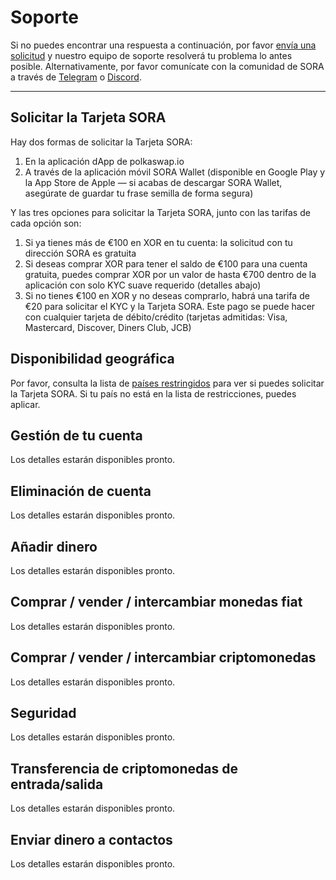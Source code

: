 # Soporte

Si no puedes encontrar una respuesta a continuación, por favor [envía una solicitud](https://soracard.com/request-feature) y nuestro equipo de soporte resolverá tu problema lo antes posible. Alternativamente, por favor comunícate con la comunidad de SORA a través de [Telegram](https://t.me/sora_xor) o [Discord](https://t.co/AKzRnWBGzz).

---

## Solicitar la Tarjeta SORA

Hay dos formas de solicitar la Tarjeta SORA:

1. En la aplicación dApp de polkaswap.io
2. A través de la aplicación móvil SORA Wallet (disponible en Google Play y la App Store de Apple — si acabas de descargar SORA Wallet, asegúrate de guardar tu frase semilla de forma segura)

Y las tres opciones para solicitar la Tarjeta SORA, junto con las tarifas de cada opción son:

1. Si ya tienes más de €100 en XOR en tu cuenta: la solicitud con tu dirección SORA es gratuita
2. Si deseas comprar XOR para tener el saldo de €100 para una cuenta gratuita, puedes comprar XOR por un valor de hasta €700 dentro de la aplicación con solo KYC suave requerido (detalles abajo)
3. Si no tienes €100 en XOR y no deseas comprarlo, habrá una tarifa de €20 para solicitar el KYC y la Tarjeta SORA. Este pago se puede hacer con cualquier tarjeta de débito/crédito (tarjetas admitidas: Visa, Mastercard, Discover, Diners Club, JCB)

## Disponibilidad geográfica

Por favor, consulta la lista de [países restringidos](https://soracard.com/blacklist) para ver si puedes solicitar la Tarjeta SORA. Si tu país no está en la lista de restricciones, puedes aplicar.

## Gestión de tu cuenta

Los detalles estarán disponibles pronto.

## Eliminación de cuenta

Los detalles estarán disponibles pronto.

## Añadir dinero

Los detalles estarán disponibles pronto.

## Comprar / vender / intercambiar monedas fiat

Los detalles estarán disponibles pronto.

## Comprar / vender / intercambiar criptomonedas

Los detalles estarán disponibles pronto.

## Seguridad

Los detalles estarán disponibles pronto.

## Transferencia de criptomonedas de entrada/salida

Los detalles estarán disponibles pronto.

## Enviar dinero a contactos

Los detalles estarán disponibles pronto.
